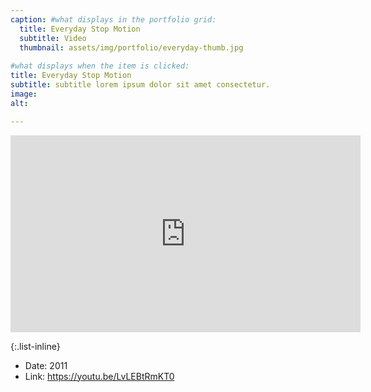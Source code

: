 ```yaml
---
caption: #what displays in the portfolio grid:
  title: Everyday Stop Motion
  subtitle: Video
  thumbnail: assets/img/portfolio/everyday-thumb.jpg
  
#what displays when the item is clicked:
title: Everyday Stop Motion
subtitle: subtitle lorem ipsum dolor sit amet consectetur.
image: 
alt: 

---
```

<iframe width="560" height="315" src="https://www.youtube.com/embed/LvLEBtRmKT0" title="YouTube video player" frameborder="0" allow="accelerometer; autoplay; clipboard-write; encrypted-media; gyroscope; picture-in-picture" allowfullscreen></iframe>

{:.list-inline} 
- Date: 2011
- Link: https://youtu.be/LvLEBtRmKT0
